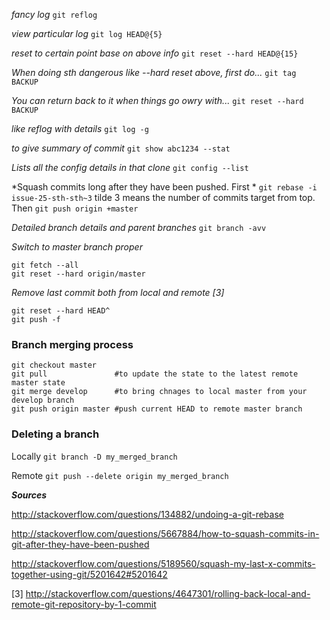 *fancy log* `git reflog`

*view particular log* `git log HEAD@{5}`

*reset to certain point base on above info* `git reset --hard HEAD@{15}`

*When doing sth dangerous like --hard reset above, first do...* `git tag BACKUP`

*You can return back to it when things go owry with...* `git reset --hard BACKUP`

*like reflog with details* `git log -g`

*to give summary of commit* `git show abc1234 --stat`

*Lists all the config details in that clone* `git config --list`

*Squash commits long after they have been pushed. First * `git rebase -i issue-25-sth-sth~3` tilde 3 means the number of commits target from top. Then `git push origin +master`

*Detailed branch details and parent branches* `git branch -avv`

*Switch to master branch proper*
```
git fetch --all
git reset --hard origin/master
```

*Remove last commit both from local and remote [3]*
```
git reset --hard HEAD^ 
git push -f
```

### Branch merging process
```
git checkout master
git pull               #to update the state to the latest remote master state
git merge develop      #to bring chnages to local master from your develop branch
git push origin master #push current HEAD to remote master branch
```
### Deleting a branch
Locally `git branch -D my_merged_branch`

Remote `git push --delete origin my_merged_branch`


***Sources***

http://stackoverflow.com/questions/134882/undoing-a-git-rebase

http://stackoverflow.com/questions/5667884/how-to-squash-commits-in-git-after-they-have-been-pushed

http://stackoverflow.com/questions/5189560/squash-my-last-x-commits-together-using-git/5201642#5201642

[3] http://stackoverflow.com/questions/4647301/rolling-back-local-and-remote-git-repository-by-1-commit
